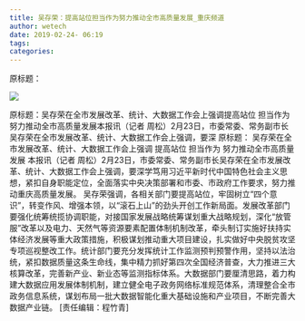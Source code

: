 ```yaml
---
title: 吴存荣：提高站位担当作为努力推动全市高质量发展_重庆频道
author: wetech
date: 2019-02-24- 06:19
tags: 
categories: 
---
```

原标题：
<!-- more -->
                
<img align="center" border="0" src="http://p2.ifengimg.com/a/2016/0810/204c433878d5cf9size1_w16_h16.png" />
                
            
原标题：吴存荣在全市发展改革、统计、大数据工作会上强调提高站位 担当作为 努力推动全市高质量发展本报讯（记者 周松）2月23日，市委常委、常务副市长吴存荣在全市发展改革、统计、大数据工作会上强调，要深
原标题：
吴存荣在全市发展改革、统计、大数据工作会上强调
提高站位 担当作为 努力推动全市高质量发展
本报讯（记者 周松）2月23日，市委常委、常务副市长吴存荣在全市发展改革、统计、大数据工作会上强调，要深学笃用习近平新时代中国特色社会主义思想，紧扣自身职能定位，全面落实中央决策部署和市委、市政府工作要求，努力推动重庆高质量发展。
吴存荣强调，各相关部门要提高站位，牢固树立“四个意识”，转变作风、增强本领，以“滚石上山”的劲头开创工作新局面。发展改革部门要强化统筹统揽协调职能，对接国家发展战略统筹谋划重大战略规划，深化“放管服”改革以及电力、天然气等资源要素配置体制机制改革，牵头制订实施好扶持实体经济发展等重大政策措施，积极谋划推动重大项目建设，扎实做好中央脱贫攻坚专项巡视整改工作。统计部门要充分发挥统计工作监测预判预警作用，坚持以法治统，紧扣数据质量这条生命线，集中精力抓好第四次全国经济普查，大力推进三大核算改革，完善新产业、新业态等监测指标体系。大数据部门要厘清思路，着力构建大数据应用发展体制机制，建立健全电子政务网络标准规范体系，清理整合全市政务信息系统，谋划布局一批大数据智能化重大基础设施和产业项目，不断完善大数据产业链。
[责任编辑：程竹青]
            
